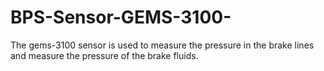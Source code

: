 # BPS-Sensor-GEMS-3100-
The gems-3100 sensor is used to measure the pressure in the brake lines and measure the pressure of the brake fluids.
